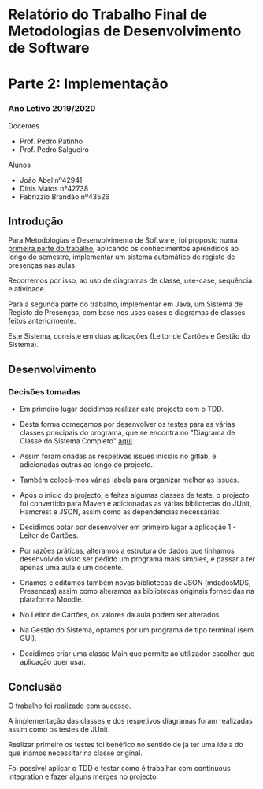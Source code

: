 # Relatório do Trabalho Final de Metodologias de Desenvolvimento de Software

# Parte 2: Implementação

### Ano Letivo 2019/2020

Docentes
- Prof. Pedro Patinho
- Prof. Pedro Salgueiro

Alunos
- João Abel         nº42941
- Dinis Matos       nº42738
- Fabrizzio Brandão nº43526

## Introdução

Para Metodologias e Desenvolvimento de Software, foi proposto numa [primeira parte do trabalho](https://gitlab.com/grupo-mds1/our-group/-/wikis/our-group.wiki/Relat%C3%B3rio-do-Trabalho-Final), aplicando os conhecimentos aprendidos ao longo do semestre, implementar um sistema automático de registo de presenças nas aulas.

Recorremos por isso, ao uso de diagramas de classe, use-case, sequência e atividade.

Para a segunda parte do trabalho, implementar em Java, um Sistema de Registo de Presenças, com base nos uses cases e diagramas de classes feitos anteriormente.

Este Sistema, consiste em duas aplicações (Leitor de Cartões e Gestão do Sistema).

## Desenvolvimento

### Decisões tomadas

* Em primeiro lugar decidimos realizar este projecto com o TDD. 

* Desta forma começamos por desenvolver os testes para as várias classes principais do programa, que se encontra no "Diagrama de Classe do Sistema Completo" [aqui](https://gitlab.com/grupo-mds1/our-group/-/wikis/our-group.wiki/Relat%C3%B3rio-do-Trabalho-Final).

* Assim foram criadas as respetivas issues iniciais no gitlab, e adicionadas outras ao longo do projecto.

* Também colocá-mos várias labels para organizar melhor as issues.

* Após o ínicio do projecto, e feitas algumas classes de teste, o projecto foi convertido para Maven e adicionadas as várias bibliotecas do JUnit, Hamcrest e JSON, assim como as dependencias necessárias.

* Decidimos optar por desenvolver em primeiro lugar a aplicação 1 - Leitor de Cartões.

* Por razões práticas, alteramos a estrutura de dados que tinhamos desenvolvido visto ser pedido um programa mais simples, e passar a ter apenas uma aula e um docente.

* Criamos e editamos também novas bibliotecas de JSON (mdadosMDS, Presencas) assim como alteramos as bibliotecas originais fornecidas na plataforma Moodle.

* No Leitor de Cartões, os valores da aula podem ser alterados. 

* Na Gestão do Sistema, optamos por um programa de tipo terminal (sem GUI). 

* Decidimos criar uma classe Main que permite ao utilizador escolher que aplicação quer usar.


## Conclusão

O trabalho foi realizado com sucesso.

A implementação das classes e dos respetivos diagramas foram realizadas assim como os testes de JUnit.

Realizar primeiro os testes foi benéfico no sentido de já ter uma ideia do que iriamos necessitar na classe original.

Foi possível aplicar o TDD e testar como é trabalhar com continuous integration e fazer alguns merges no projecto.